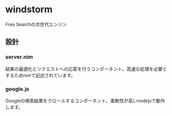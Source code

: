 # windstorm
Frea Searchの次世代エンジン


## 設計
### server.nim
結果の最適化とリクエストへの応答を行うコンポーネント。高速な処理を必要とするためnimで記述されています。

### google.js
Googleの検索結果をクロールするコンポーネント。柔軟性が高いnodejsで動作します。
